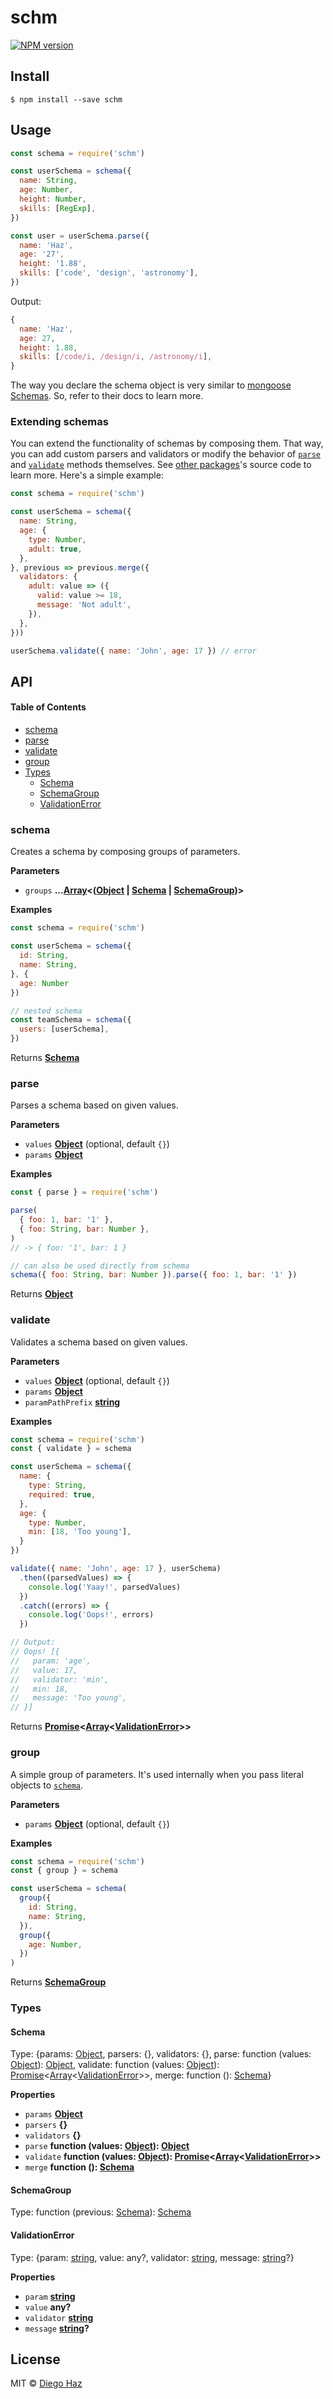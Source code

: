 # schm

[![NPM version](https://img.shields.io/npm/v/schm.svg?style=flat-square)](https://npmjs.org/package/schm)

## Install

    $ npm install --save schm

## Usage

```js
const schema = require('schm')

const userSchema = schema({
  name: String,
  age: Number,
  height: Number,
  skills: [RegExp],
})

const user = userSchema.parse({ 
  name: 'Haz', 
  age: '27', 
  height: '1.88', 
  skills: ['code', 'design', 'astronomy'],
})
```

Output:

```js
{
  name: 'Haz',
  age: 27,
  height: 1.88,
  skills: [/code/i, /design/i, /astronomy/i],
}
```

The way you declare the schema object is very similar to [mongoose Schemas](http://mongoosejs.com/docs/guide.html). So, refer to their docs to learn more.

### Extending schemas

You can extend the functionality of schemas by composing them. That way, you can add custom parsers and validators or modify the behavior of [`parse`](#parse) and [`validate`](#validate) methods themselves. See [other packages](../)'s source code to learn more. Here's a simple example:

```js
const schema = require('schm')

const userSchema = schema({
  name: String,
  age: {
    type: Number,
    adult: true,
  },
}, previous => previous.merge({
  validators: {
    adult: value => ({
      valid: value >= 18,
      message: 'Not adult',
    }),
  },
}))

userSchema.validate({ name: 'John', age: 17 }) // error
```

## API

<!-- Generated by documentation.js. Update this documentation by updating the source code. -->

#### Table of Contents

-   [schema](#schema)
-   [parse](#parse)
-   [validate](#validate)
-   [group](#group)
-   [Types](#types)
    -   [Schema](#schema-1)
    -   [SchemaGroup](#schemagroup)
    -   [ValidationError](#validationerror)

### schema

Creates a schema by composing groups of parameters.

**Parameters**

-   `groups` **...[Array](https://developer.mozilla.org/docs/Web/JavaScript/Reference/Global_Objects/Array)&lt;([Object](https://developer.mozilla.org/docs/Web/JavaScript/Reference/Global_Objects/Object) \| [Schema](#schema) \| [SchemaGroup](#schemagroup))>** 

**Examples**

```javascript
const schema = require('schm')

const userSchema = schema({
  id: String,
  name: String,
}, {
  age: Number
})

// nested schema
const teamSchema = schema({
  users: [userSchema],
})
```

Returns **[Schema](#schema)** 

### parse

Parses a schema based on given values.

**Parameters**

-   `values` **[Object](https://developer.mozilla.org/docs/Web/JavaScript/Reference/Global_Objects/Object)**  (optional, default `{}`)
-   `params` **[Object](https://developer.mozilla.org/docs/Web/JavaScript/Reference/Global_Objects/Object)** 

**Examples**

```javascript
const { parse } = require('schm')

parse(
  { foo: 1, bar: '1' },
  { foo: String, bar: Number },
)
// -> { foo: '1', bar: 1 }

// can also be used directly from schema
schema({ foo: String, bar: Number }).parse({ foo: 1, bar: '1' })
```

Returns **[Object](https://developer.mozilla.org/docs/Web/JavaScript/Reference/Global_Objects/Object)** 

### validate

Validates a schema based on given values.

**Parameters**

-   `values` **[Object](https://developer.mozilla.org/docs/Web/JavaScript/Reference/Global_Objects/Object)**  (optional, default `{}`)
-   `params` **[Object](https://developer.mozilla.org/docs/Web/JavaScript/Reference/Global_Objects/Object)** 
-   `paramPathPrefix` **[string](https://developer.mozilla.org/docs/Web/JavaScript/Reference/Global_Objects/String)** 

**Examples**

```javascript
const schema = require('schm')
const { validate } = schema

const userSchema = schema({
  name: {
    type: String,
    required: true,
  },
  age: {
    type: Number,
    min: [18, 'Too young'],
  }
})

validate({ name: 'John', age: 17 }, userSchema)
  .then((parsedValues) => {
    console.log('Yaay!', parsedValues)
  })
  .catch((errors) => {
    console.log('Oops!', errors)
  })

// Output:
// Oops! [{
//   param: 'age',
//   value: 17,
//   validator: 'min',
//   min: 18,
//   message: 'Too young',
// }]
```

Returns **[Promise](https://developer.mozilla.org/docs/Web/JavaScript/Reference/Global_Objects/Promise)&lt;[Array](https://developer.mozilla.org/docs/Web/JavaScript/Reference/Global_Objects/Array)&lt;[ValidationError](#validationerror)>>** 

### group

A simple group of parameters. It's used internally when you pass literal
objects to [`schema`](#schema).

**Parameters**

-   `params` **[Object](https://developer.mozilla.org/docs/Web/JavaScript/Reference/Global_Objects/Object)**  (optional, default `{}`)

**Examples**

```javascript
const schema = require('schm')
const { group } = schema

const userSchema = schema(
  group({
    id: String,
    name: String,
  }),
  group({
    age: Number,
  })
)
```

Returns **[SchemaGroup](#schemagroup)** 

### Types




#### Schema

Type: {params: [Object](https://developer.mozilla.org/docs/Web/JavaScript/Reference/Global_Objects/Object), parsers: {}, validators: {}, parse: function (values: [Object](https://developer.mozilla.org/docs/Web/JavaScript/Reference/Global_Objects/Object)): [Object](https://developer.mozilla.org/docs/Web/JavaScript/Reference/Global_Objects/Object), validate: function (values: [Object](https://developer.mozilla.org/docs/Web/JavaScript/Reference/Global_Objects/Object)): [Promise](https://developer.mozilla.org/docs/Web/JavaScript/Reference/Global_Objects/Promise)&lt;[Array](https://developer.mozilla.org/docs/Web/JavaScript/Reference/Global_Objects/Array)&lt;[ValidationError](#validationerror)>>, merge: function (): [Schema](#schema)}

**Properties**

-   `params` **[Object](https://developer.mozilla.org/docs/Web/JavaScript/Reference/Global_Objects/Object)** 
-   `parsers` **{}** 
-   `validators` **{}** 
-   `parse` **function (values: [Object](https://developer.mozilla.org/docs/Web/JavaScript/Reference/Global_Objects/Object)): [Object](https://developer.mozilla.org/docs/Web/JavaScript/Reference/Global_Objects/Object)** 
-   `validate` **function (values: [Object](https://developer.mozilla.org/docs/Web/JavaScript/Reference/Global_Objects/Object)): [Promise](https://developer.mozilla.org/docs/Web/JavaScript/Reference/Global_Objects/Promise)&lt;[Array](https://developer.mozilla.org/docs/Web/JavaScript/Reference/Global_Objects/Array)&lt;[ValidationError](#validationerror)>>** 
-   `merge` **function (): [Schema](#schema)** 

#### SchemaGroup

Type: function (previous: [Schema](#schema)): [Schema](#schema)

#### ValidationError

Type: {param: [string](https://developer.mozilla.org/docs/Web/JavaScript/Reference/Global_Objects/String), value: any?, validator: [string](https://developer.mozilla.org/docs/Web/JavaScript/Reference/Global_Objects/String), message: [string](https://developer.mozilla.org/docs/Web/JavaScript/Reference/Global_Objects/String)?}

**Properties**

-   `param` **[string](https://developer.mozilla.org/docs/Web/JavaScript/Reference/Global_Objects/String)** 
-   `value` **any?** 
-   `validator` **[string](https://developer.mozilla.org/docs/Web/JavaScript/Reference/Global_Objects/String)** 
-   `message` **[string](https://developer.mozilla.org/docs/Web/JavaScript/Reference/Global_Objects/String)?** 

## License

MIT © [Diego Haz](https://github.com/diegohaz)
